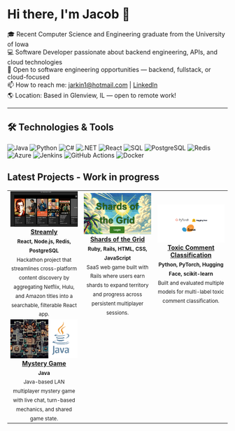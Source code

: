 # Hi there, I'm Jacob 👋

🎓 Recent Computer Science and Engineering graduate from the University of Iowa  
💻 Software Developer passionate about backend engineering, APIs, and cloud technologies  
🔭 Open to software engineering opportunities — backend, fullstack, or cloud-focused  
📫 How to reach me: jarkin1@hotmail.com | [LinkedIn](https://linkedin.com/in/jacob-arkin) <br>
🌎 Location: Based in Glenview, IL — open to remote work!

---

## 🛠️ Technologies & Tools

![Java](https://img.shields.io/badge/Java-007396?style=for-the-badge&logo=java&logoColor=white)
![Python](https://img.shields.io/badge/Python-3776AB?style=for-the-badge&logo=python&logoColor=white)
![C#](https://img.shields.io/badge/C%23-239120?style=for-the-badge&logo=c-sharp&logoColor=white)
![.NET](https://img.shields.io/badge/.NET-512BD4?style=for-the-badge&logo=dotnet&logoColor=white)
![React](https://img.shields.io/badge/React-20232A?style=for-the-badge&logo=react&logoColor=61DAFB)
![SQL](https://img.shields.io/badge/SQL-4479A1?style=for-the-badge&logo=mysql&logoColor=white)
![PostgreSQL](https://img.shields.io/badge/PostgreSQL-4169E1?style=for-the-badge&logo=postgresql&logoColor=white)
![Redis](https://img.shields.io/badge/Redis-DC382D?style=for-the-badge&logo=redis&logoColor=white)
![Azure](https://img.shields.io/badge/Microsoft%20Azure-0089D6?style=for-the-badge&logo=microsoftazure&logoColor=white)
![Jenkins](https://img.shields.io/badge/Jenkins-D24939?style=for-the-badge&logo=jenkins&logoColor=white)
![GitHub Actions](https://img.shields.io/badge/GitHub%20Actions-2088FF?style=for-the-badge&logo=github-actions&logoColor=white)
![Docker](https://img.shields.io/badge/Docker-2496ED?style=for-the-badge&logo=docker&logoColor=white)


## Latest Projects - Work in progress

<table>
  <tr>
    <td align="center" width="33.3%">
      <a href="https://github.com/jarkin0513/streamly">
        <img src="https://github.com/jarkin0513/jarkin0513/blob/f9581a7663a68e3b9928ccd75c25561ecf444ee4/images/streamlyRecs.png" width="100%" alt="Streamly"/>
        <br><strong>Streamly</strong>
      </a>
      <br>
      <sub><b>React, Node.js, Redis, PostgreSQL</b></sub>
      <br>
      <sub>Hackathon project that streamlines cross-platform content discovery by aggregating Netflix, Hulu, and Amazon titles into a searchable, filterable React app.</sub>
    </td>
    <td align="center" width="33.3%">
      <a href="https://github.com/jarkin0513/Ruby_on_Rails-Multiplayer-Game">
        <img src="https://github.com/jarkin0513/jarkin0513/blob/15caf8f56988bb0489c17a48ec8ab323d2b9542e/images/shardsOfTheGrid.png" width="100%" alt="Shards of the Grid"/>
        <br><strong>Shards of the Grid</strong>
      </a>
      <br>
      <sub><b>Ruby, Rails, HTML, CSS, JavaScript</b></sub>
      <br>
      <sub>SaaS web game built with Rails where users earn shards to expand territory and progress across persistent multiplayer sessions.</sub>
    </td>
    <td align="center" width="33.3%">
      <a href="https://github.com/yourusername/Toxic-Comment-Classification">
        <img src="https://github.com/jarkin0513/jarkin0513/blob/876b16bb13925910b55abdfa0ccdd81c12fb2965/images/LLMProj.png" width="100%" alt="Toxic Comment Classification"/>
        <br><strong>Toxic Comment Classification</strong>
      </a>
      <br>
      <sub><b>Python, PyTorch, Hugging Face, scikit-learn</b></sub>
      <br>
      <sub>Built and evaluated multiple models for multi-label toxic comment classification.</sub>
    </td>
  </tr>
  <tr>
    <td align="center" width="33.3%">
      <a href="https://github.com/jarkin0513/Java-LAN-Multiplayer-Game">
        <img src="https://github.com/jarkin0513/jarkin0513/blob/18ff669f460b3f836c5198f031364553c4c4aeae/images/MysteryGame.png" width="100%" />
        <br><strong> Mystery Game </strong>
      </a>
      <br>
      <sub><b>Java</b></sub>
      <br>
      <sub>Java-based LAN multiplayer mystery game with live chat, turn-based mechanics, and shared game state.</sub>
    </td>
  </tr>
</table>
